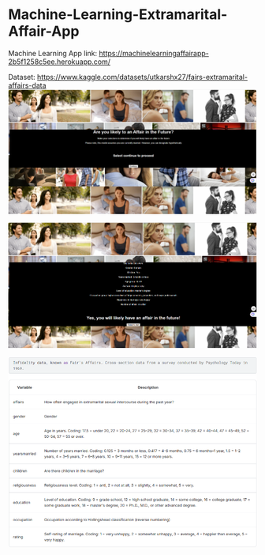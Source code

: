 # Machine-Learning-Extramarital-Affair-App

Machine Learning App link: https://machinelearningaffairapp-2b5f1258c5ee.herokuapp.com/

Dataset: https://www.kaggle.com/datasets/utkarshx27/fairs-extramarital-affairs-data
![appimage](https://github.com/llinzy/Machine-Learning-Extramarital-Affair-App/blob/main/pageone.png)

![appimage](https://github.com/llinzy/Machine-Learning-Extramarital-Affair-App/blob/main/pagetwelve.png)

![appimage](https://github.com/llinzy/Machine-Learning-Extramarital-Affair-App/blob/main/datasetdetails.png)
